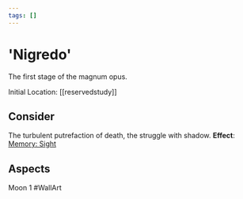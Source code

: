 ```yaml
---
tags: []
---
```

# 'Nigredo'
The first stage of the magnum opus.

Initial Location: [[reservedstudy]]
## Consider
The turbulent putrefaction of death, the struggle with shadow.
**Effect**: [Memory: Sight](https://uadaf.theevilroot.xyz/rowenarium/element/mem.sight)
## Aspects
Moon 1
#WallArt
